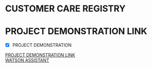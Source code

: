 # CUSTOMER CARE REGISTRY
# PROJECT DEMONSTRATION LINK

- [x] PROJECT DEMONSTRATION

[PROJECT DEMONSTRATION LINK](http://159.122.177.141:32498/) <br>
[WATSON ASSISTANT]("https://web-chat.global.assistant.watson.appdomain.cloud/preview.html?backgroundImageURL=https%3A%2F%2Feu-gb.assistant.watson.cloud.ibm.com%2Fpublic%2Fimages%2Fupx-6a27496c-5795-42e4-9c58-000f44a4f68b%3A%3Ac3321aee-a69d-4163-a11d-6bd317102fdf&integrationID=52dfb6bc-28b2-4cab-8bf6-7f8adc3cb416&region=eu-gb&serviceInstanceID=6a27496c-5795-42e4-9c58-000f44a4f68b")
